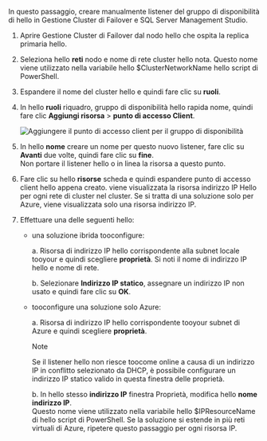 In questo passaggio, creare manualmente listener del gruppo di disponibilità di hello in Gestione Cluster di Failover e SQL Server Management Studio.

1. Aprire Gestione Cluster di Failover dal nodo hello che ospita la replica primaria hello.

2. Seleziona hello **reti** nodo e nome di rete cluster hello nota. Questo nome viene utilizzato nella variabile hello $ClusterNetworkName hello script di PowerShell.

3. Espandere il nome del cluster hello e quindi fare clic su **ruoli**.

4. In hello **ruoli** riquadro, gruppo di disponibilità hello rapida nome, quindi fare clic **Aggiungi risorsa** > **punto di accesso Client**.
   
    ![Aggiungere il punto di accesso client per il gruppo di disponibilità](./media/virtual-machines-sql-server-configure-alwayson-availability-group-listener/IC678769.gif)

5. In hello **nome** creare un nome per questo nuovo listener, fare clic su **Avanti** due volte, quindi fare clic su **fine**.  
    Non portare il listener hello o in linea la risorsa a questo punto.

6. Fare clic su hello **risorse** scheda e quindi espandere punto di accesso client hello appena creato. 
    viene visualizzata la risorsa indirizzo IP Hello per ogni rete di cluster nel cluster. Se si tratta di una soluzione solo per Azure, viene visualizzata solo una risorsa indirizzo IP.

7. Effettuare una delle seguenti hello:
   
   * una soluzione ibrida tooconfigure:
     
        a. Risorsa di indirizzo IP hello corrispondente alla subnet locale tooyour e quindi scegliere **proprietà**. Si noti il nome di indirizzo IP hello e nome di rete.
   
        b. Selezionare **Indirizzo IP statico**, assegnare un indirizzo IP non usato e quindi fare clic su **OK**.
 
   * tooconfigure una soluzione solo Azure:

        a. Risorsa di indirizzo IP hello corrispondente tooyour subnet di Azure e quindi scegliere **proprietà**.
       
       > [!NOTE]
       > Se il listener hello non riesce toocome online a causa di un indirizzo IP in conflitto selezionato da DHCP, è possibile configurare un indirizzo IP statico valido in questa finestra delle proprietà.
       > 
       > 

       b. In hello stesso **indirizzo IP** finestra Proprietà, modifica hello **nome indirizzo IP**.  
        Questo nome viene utilizzato nella variabile hello $IPResourceName di hello script di PowerShell. Se la soluzione si estende in più reti virtuali di Azure, ripetere questo passaggio per ogni risorsa IP.

